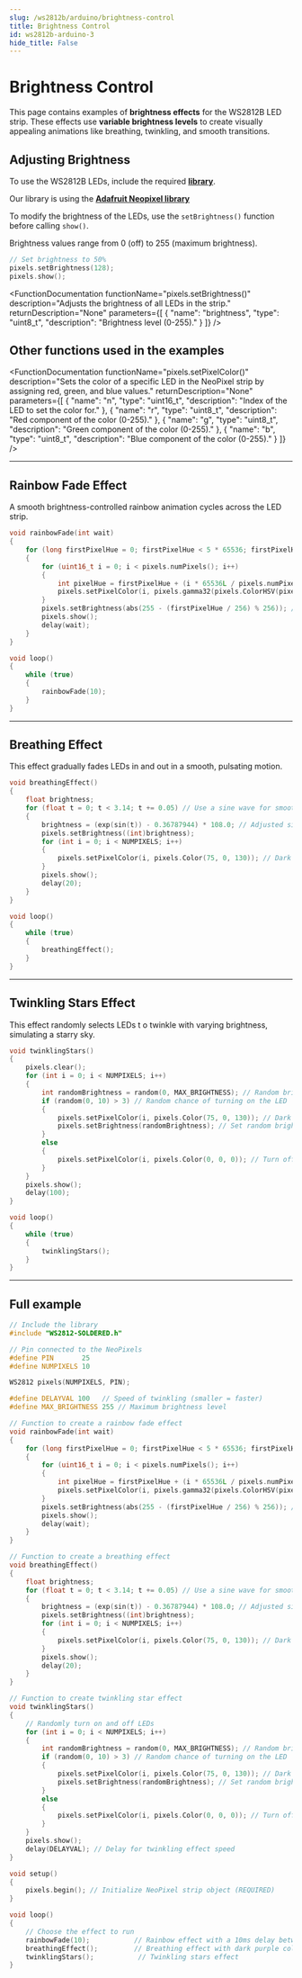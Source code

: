 ```yaml
---
slug: /ws2812b/arduino/brightness-control
title: Brightness Control
id: ws2812b-arduino-3 
hide_title: False
---
```


# Brightness Control  

This page contains examples of **brightness effects** for the WS2812B LED strip. These effects use **variable brightness levels** to create visually appealing animations like breathing, twinkling, and smooth transitions.  

## Adjusting Brightness

To use the WS2812B LEDs, include the required [**library**](https://github.com/SolderedElectronics/Soldered-WS2812-Smart-Leds-Arduino-Library/tree/main).

<InfoBox>Our library is using the [**Adafruit Neopixel library**](https://github.com/adafruit/Adafruit_NeoPixel)</InfoBox>

To modify the brightness of the LEDs, use the `setBrightness()` function before calling `show()`.  

<InfoBox>Brightness values range from 0 (off) to 255 (maximum brightness).</InfoBox>  

```cpp
// Set brightness to 50%
pixels.setBrightness(128);
pixels.show();
```

<FunctionDocumentation
functionName="pixels.setBrightness()"
description="Adjusts the brightness of all LEDs in the strip."
returnDescription="None"
parameters={[
{ "name": "brightness", "type": "uint8_t", "description": "Brightness level (0-255)." }
]}
/>

## Other functions used in the examples

<FunctionDocumentation
  functionName="pixels.clear()"
  description="Sets all pixel colors to 'off'."
  returnDescription="None"
  parameters={[]}
/>

<FunctionDocumentation
  functionName="pixels.show()"
  description="Sends the updated pixel colors to the hardware."
  returnDescription="None"
  parameters={[]}
/>

<FunctionDocumentation functionName="pixels.setPixelColor()" 
                        description="Sets the color of a specific LED in the NeoPixel strip by assigning red, green, and blue values."
                        returnDescription="None"
                        parameters={[
                            { "name": "n", "type": "uint16_t", "description": "Index of the LED to set the color for." },
                            { "name": "r", "type": "uint8_t", "description": "Red component of the color (0-255)." },
                            { "name": "g", "type": "uint8_t", "description": "Green component of the color (0-255)." },
                            { "name": "b", "type": "uint8_t", "description": "Blue component of the color (0-255)." }
                        ]} />

---

## Rainbow Fade Effect

A smooth brightness-controlled rainbow animation cycles across the LED strip. 

```cpp
void rainbowFade(int wait)
{
    for (long firstPixelHue = 0; firstPixelHue < 5 * 65536; firstPixelHue += 256)
    {
        for (uint16_t i = 0; i < pixels.numPixels(); i++)
        {
            int pixelHue = firstPixelHue + (i * 65536L / pixels.numPixels());
            pixels.setPixelColor(i, pixels.gamma32(pixels.ColorHSV(pixelHue)));
        }
        pixels.setBrightness(abs(255 - (firstPixelHue / 256) % 256)); // Create a brightness fade
        pixels.show();
        delay(wait);
    }
}

void loop()
{
    while (true)
    {
        rainbowFade(10);
    }
}
```

---

## Breathing Effect

This effect gradually fades LEDs in and out in a smooth, pulsating motion.

```cpp
void breathingEffect()
{
    float brightness;
    for (float t = 0; t < 3.14; t += 0.05) // Use a sine wave for smooth breathing effect
    {
        brightness = (exp(sin(t)) - 0.36787944) * 108.0; // Adjusted sine wave for smooth brightness
        pixels.setBrightness((int)brightness);
        for (int i = 0; i < NUMPIXELS; i++)
        {
            pixels.setPixelColor(i, pixels.Color(75, 0, 130)); // Dark purple
        }
        pixels.show();
        delay(20);
    }
}

void loop()
{
    while (true)
    {
        breathingEffect();
    }
}
```

---

## Twinkling Stars Effect

This effect randomly selects LEDs t o twinkle with varying brightness, simulating a starry sky.

```cpp
void twinklingStars()
{
    pixels.clear();
    for (int i = 0; i < NUMPIXELS; i++)
    {
        int randomBrightness = random(0, MAX_BRIGHTNESS); // Random brightness value
        if (random(0, 10) > 3) // Random chance of turning on the LED
        {
            pixels.setPixelColor(i, pixels.Color(75, 0, 130)); // Dark purple color
            pixels.setBrightness(randomBrightness); // Set random brightness
        }
        else
        {
            pixels.setPixelColor(i, pixels.Color(0, 0, 0)); // Turn off LED
        }
    }
    pixels.show();
    delay(100);
}

void loop()
{
    while (true)
    {
        twinklingStars();
    }
}
```

---

## Full example

```cpp
// Include the library
#include "WS2812-SOLDERED.h"

// Pin connected to the NeoPixels
#define PIN       25
#define NUMPIXELS 10

WS2812 pixels(NUMPIXELS, PIN);

#define DELAYVAL 100   // Speed of twinkling (smaller = faster)
#define MAX_BRIGHTNESS 255 // Maximum brightness level

// Function to create a rainbow fade effect
void rainbowFade(int wait)
{
    for (long firstPixelHue = 0; firstPixelHue < 5 * 65536; firstPixelHue += 256)
    {
        for (uint16_t i = 0; i < pixels.numPixels(); i++)
        {
            int pixelHue = firstPixelHue + (i * 65536L / pixels.numPixels());
            pixels.setPixelColor(i, pixels.gamma32(pixels.ColorHSV(pixelHue)));
        }
        pixels.setBrightness(abs(255 - (firstPixelHue / 256) % 256)); // Create a brightness fade
        pixels.show();
        delay(wait);
    }
}

// Function to create a breathing effect
void breathingEffect()
{
    float brightness;
    for (float t = 0; t < 3.14; t += 0.05) // Use a sine wave for smooth breathing effect
    {
        brightness = (exp(sin(t)) - 0.36787944) * 108.0; // Adjusted sine wave for smooth brightness
        pixels.setBrightness((int)brightness);
        for (int i = 0; i < NUMPIXELS; i++)
        {
            pixels.setPixelColor(i, pixels.Color(75, 0, 130)); // Dark purple
        }
        pixels.show();
        delay(20);
    }
}

// Function to create twinkling star effect
void twinklingStars()
{
    // Randomly turn on and off LEDs
    for (int i = 0; i < NUMPIXELS; i++)
    {
        int randomBrightness = random(0, MAX_BRIGHTNESS); // Random brightness value
        if (random(0, 10) > 3) // Random chance of turning on the LED
        {
            pixels.setPixelColor(i, pixels.Color(75, 0, 130)); // Dark purple color
            pixels.setBrightness(randomBrightness); // Set random brightness
        }
        else
        {
            pixels.setPixelColor(i, pixels.Color(0, 0, 0)); // Turn off LED
        }
    }
    pixels.show();
    delay(DELAYVAL); // Delay for twinkling effect speed
}

void setup()
{
    pixels.begin(); // Initialize NeoPixel strip object (REQUIRED)
}

void loop()
{
    // Choose the effect to run
    rainbowFade(10);           // Rainbow effect with a 10ms delay between color changes
    breathingEffect();         // Breathing effect with dark purple color
    twinklingStars();           // Twinkling stars effect
}
```